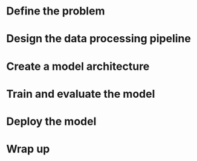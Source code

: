 # Define the problem
# Design the data processing pipeline
# Create a model architecture
# Train and evaluate the model
# Deploy the model
# Wrap up 
